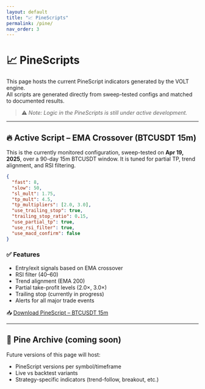 ```yaml
---
layout: default
title: "📈 PineScripts"
permalink: /pine/
nav_order: 3
---
```


# 📈 PineScripts

This page hosts the current PineScript indicators generated by the VOLT engine.  
All scripts are generated directly from sweep-tested configs and matched to documented results.

> ⚠️ _Note: Logic in the PineScripts is still under active development._

---

## 🔥 Active Script – EMA Crossover (BTCUSDT 15m)

This is the currently monitored configuration, sweep-tested on **Apr 19, 2025**, over a 90-day 15m BTCUSDT window. It is tuned for partial TP, trend alignment, and RSI filtering.

```json
{
  "fast": 8,
  "slow": 50,
  "sl_mult": 1.75,
  "tp_mult": 4.5,
  "tp_multipliers": [2.0, 3.0],
  "use_trailing_stop": true,
  "trailing_stop_ratio": 0.15,
  "use_partial_tp": true,
  "use_rsi_filter": true,
  "use_macd_confirm": false
}
```

### ✅ Features
- Entry/exit signals based on EMA crossover
- RSI filter (40–60)
- Trend alignment (EMA 200)
- Partial take-profit levels (2.0×, 3.0×)
- Trailing stop (currently in progress)
- Alerts for all major trade events

📥 [Download PineScript – BTCUSDT 15m](../assets/scripts/BTCUSDT_15m_90d_ema_crossover20250419-015428_top_aggregate.pine)

---

## 🧪 Pine Archive (coming soon)

Future versions of this page will host:
- PineScript versions per symbol/timeframe
- Live vs backtest variants
- Strategy-specific indicators (trend-follow, breakout, etc.)
